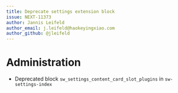 ```yaml
---
title: Deprecate settings extension block
issue: NEXT-11373
author: Jannis Leifeld
author_email: j.leifeld@haokeyingxiao.com 
author_github: @jleifeld
---
```

# Administration
* Deprecated block `sw_settings_content_card_slot_plugins` in `sw-settings-index`
